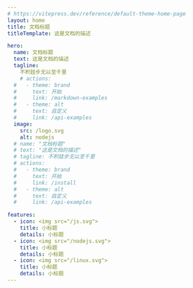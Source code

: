 ```yaml
---
# https://vitepress.dev/reference/default-theme-home-page
layout: home
title: 文档标题
titleTemplate: 这是文档的描述

hero:
  name: 文档标题
  text: 这是文档的描述
  tagline:
    不积跬步无以至千里
    # actions:
  #   - theme: brand
  #     text: 开始
  #     link: /markdown-examples
  #   - theme: alt
  #     text: 自定义
  #     link: /api-examples
  image:
    src: /logo.svg
    alt: nodejs
  # name: "文档标题"
  # text: "这是文档的描述"
  # tagline: 不积跬步无以至千里
  # actions:
  #   - theme: brand
  #     text: 开始
  #     link: /install
  #   - theme: alt
  #     text: 自定义
  #     link: /api-examples

features:
  - icon: <img src="/js.svg">
    title: 小标题
    details: 小标题
  - icon: <img src="/nodejs.svg">
    title: 小标题
    details: 小标题
  - icon: <img src="/linux.svg">
    title: 小标题
    details: 小标题
---
```


<style>
:root {
  --vp-home-hero-name-color: transparent;
  --vp-home-hero-name-background: -webkit-linear-gradient(120deg, #bd34fe 30%, #41d1ff);

}

</style>
